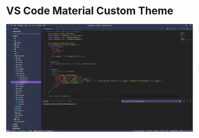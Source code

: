 # VS Code Material Custom Theme

![Preview Img](https://raw.githubusercontent.com/jakebirkes/vscode-material-custom-theme/master/preview.png)
